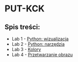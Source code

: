 # PUT-KCK
## Spis treści:
* Lab 1 - [Python: wizualizacja](https://github.com/Endrju00/PUT-KCK/tree/main/lab1)
* Lab 2 - [Python: narzędzia](https://github.com/Endrju00/PUT-KCK/tree/main/lab2)
* Lab 3 - [Kolory](https://github.com/Endrju00/PUT-KCK/tree/main/lab3)
* Lab 4 - [Przetwarzanie obrazu](https://github.com/Endrju00/PUT-KCK/tree/main/lab4)


